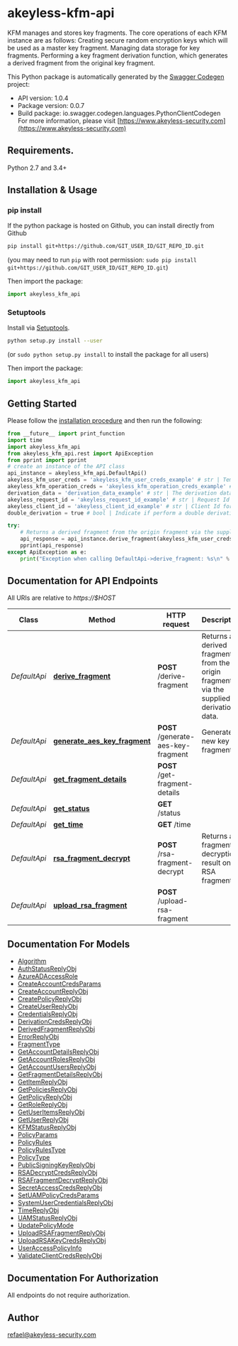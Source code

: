 # akeyless-kfm-api
KFM manages and stores key fragments. The core operations of each KFM instance are as follows: Creating secure random encryption keys which will be used as a master key fragment. Managing data storage for key fragments. Performing a key fragment derivation function, which generates a derived fragment from the original key fragment.

This Python package is automatically generated by the [Swagger Codegen](https://github.com/swagger-api/swagger-codegen) project:

- API version: 1.0.4
- Package version: 0.0.7
- Build package: io.swagger.codegen.languages.PythonClientCodegen
For more information, please visit [https://www.akeyless-security.com](https://www.akeyless-security.com)

## Requirements.

Python 2.7 and 3.4+

## Installation & Usage
### pip install

If the python package is hosted on Github, you can install directly from Github

```sh
pip install git+https://github.com/GIT_USER_ID/GIT_REPO_ID.git
```
(you may need to run `pip` with root permission: `sudo pip install git+https://github.com/GIT_USER_ID/GIT_REPO_ID.git`)

Then import the package:
```python
import akeyless_kfm_api 
```

### Setuptools

Install via [Setuptools](http://pypi.python.org/pypi/setuptools).

```sh
python setup.py install --user
```
(or `sudo python setup.py install` to install the package for all users)

Then import the package:
```python
import akeyless_kfm_api
```

## Getting Started

Please follow the [installation procedure](#installation--usage) and then run the following:

```python
from __future__ import print_function
import time
import akeyless_kfm_api
from akeyless_kfm_api.rest import ApiException
from pprint import pprint
# create an instance of the API class
api_instance = akeyless_kfm_api.DefaultApi()
akeyless_kfm_user_creds = 'akeyless_kfm_user_creds_example' # str | Temporary credentials for accessing the endpoint
akeyless_kfm_operation_creds = 'akeyless_kfm_operation_creds_example' # str | Temporary credentials for performing the operation
derivation_data = 'derivation_data_example' # str | The derivation data to be used for the fragment derivation operation
akeyless_request_id = 'akeyless_request_id_example' # str | Request Id for logging (optional)
akeyless_client_id = 'akeyless_client_id_example' # str | Client Id for logging (optional)
double_derivation = true # bool | Indicate if perform a double derivation (optional)

try:
    # Returns a derived fragment from the origin fragment via the supplied derivation data.
    api_response = api_instance.derive_fragment(akeyless_kfm_user_creds, akeyless_kfm_operation_creds, derivation_data, akeyless_request_id=akeyless_request_id, akeyless_client_id=akeyless_client_id, double_derivation=double_derivation)
    pprint(api_response)
except ApiException as e:
    print("Exception when calling DefaultApi->derive_fragment: %s\n" % e)

```

## Documentation for API Endpoints

All URIs are relative to *https://$HOST*

Class | Method | HTTP request | Description
------------ | ------------- | ------------- | -------------
*DefaultApi* | [**derive_fragment**](docs/DefaultApi.md#derive_fragment) | **POST** /derive-fragment | Returns a derived fragment from the origin fragment via the supplied derivation data.
*DefaultApi* | [**generate_aes_key_fragment**](docs/DefaultApi.md#generate_aes_key_fragment) | **POST** /generate-aes-key-fragment | Generate a new key fragment.
*DefaultApi* | [**get_fragment_details**](docs/DefaultApi.md#get_fragment_details) | **POST** /get-fragment-details | 
*DefaultApi* | [**get_status**](docs/DefaultApi.md#get_status) | **GET** /status | 
*DefaultApi* | [**get_time**](docs/DefaultApi.md#get_time) | **GET** /time | 
*DefaultApi* | [**rsa_fragment_decrypt**](docs/DefaultApi.md#rsa_fragment_decrypt) | **POST** /rsa-fragment-decrypt | Returns a fragmented decryption result on an RSA fragment.
*DefaultApi* | [**upload_rsa_fragment**](docs/DefaultApi.md#upload_rsa_fragment) | **POST** /upload-rsa-fragment | 


## Documentation For Models

 - [Algorithm](docs/Algorithm.md)
 - [AuthStatusReplyObj](docs/AuthStatusReplyObj.md)
 - [AzureADAccessRole](docs/AzureADAccessRole.md)
 - [CreateAccountCredsParams](docs/CreateAccountCredsParams.md)
 - [CreateAccountReplyObj](docs/CreateAccountReplyObj.md)
 - [CreatePolicyReplyObj](docs/CreatePolicyReplyObj.md)
 - [CreateUserReplyObj](docs/CreateUserReplyObj.md)
 - [CredentialsReplyObj](docs/CredentialsReplyObj.md)
 - [DerivationCredsReplyObj](docs/DerivationCredsReplyObj.md)
 - [DerivedFragmentReplyObj](docs/DerivedFragmentReplyObj.md)
 - [ErrorReplyObj](docs/ErrorReplyObj.md)
 - [FragmentType](docs/FragmentType.md)
 - [GetAccountDetailsReplyObj](docs/GetAccountDetailsReplyObj.md)
 - [GetAccountRolesReplyObj](docs/GetAccountRolesReplyObj.md)
 - [GetAccountUsersReplyObj](docs/GetAccountUsersReplyObj.md)
 - [GetFragmentDetailsReplyObj](docs/GetFragmentDetailsReplyObj.md)
 - [GetItemReplyObj](docs/GetItemReplyObj.md)
 - [GetPoliciesReplyObj](docs/GetPoliciesReplyObj.md)
 - [GetPolicyReplyObj](docs/GetPolicyReplyObj.md)
 - [GetRoleReplyObj](docs/GetRoleReplyObj.md)
 - [GetUserItemsReplyObj](docs/GetUserItemsReplyObj.md)
 - [GetUserReplyObj](docs/GetUserReplyObj.md)
 - [KFMStatusReplyObj](docs/KFMStatusReplyObj.md)
 - [PolicyParams](docs/PolicyParams.md)
 - [PolicyRules](docs/PolicyRules.md)
 - [PolicyRulesType](docs/PolicyRulesType.md)
 - [PolicyType](docs/PolicyType.md)
 - [PublicSigningKeyReplyObj](docs/PublicSigningKeyReplyObj.md)
 - [RSADecryptCredsReplyObj](docs/RSADecryptCredsReplyObj.md)
 - [RSAFragmentDecryptReplyObj](docs/RSAFragmentDecryptReplyObj.md)
 - [SecretAccessCredsReplyObj](docs/SecretAccessCredsReplyObj.md)
 - [SetUAMPolicyCredsParams](docs/SetUAMPolicyCredsParams.md)
 - [SystemUserCredentialsReplyObj](docs/SystemUserCredentialsReplyObj.md)
 - [TimeReplyObj](docs/TimeReplyObj.md)
 - [UAMStatusReplyObj](docs/UAMStatusReplyObj.md)
 - [UpdatePolicyMode](docs/UpdatePolicyMode.md)
 - [UploadRSAFragmentReplyObj](docs/UploadRSAFragmentReplyObj.md)
 - [UploadRSAKeyCredsReplyObj](docs/UploadRSAKeyCredsReplyObj.md)
 - [UserAccessPolicyInfo](docs/UserAccessPolicyInfo.md)
 - [ValidateClientCredsReplyObj](docs/ValidateClientCredsReplyObj.md)


## Documentation For Authorization

 All endpoints do not require authorization.


## Author

refael@akeyless-security.com

